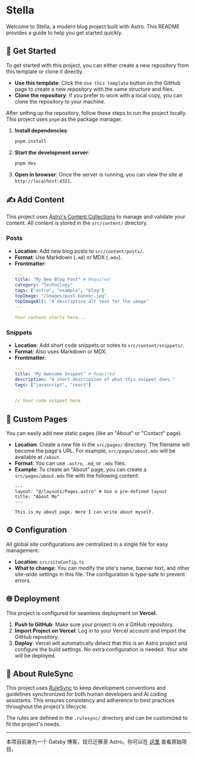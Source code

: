 # Stella

Welcome to Stella, a modern blog project built with Astro. This README provides a guide to help you get started quickly.

## 🚀 Get Started

To get started with this project, you can either create a new repository from this template or clone it directly.

-   **Use this template**: Click the `Use this template` button on the GitHub page to create a new repository with the same structure and files.
-   **Clone the repository**: If you prefer to work with a local copy, you can clone the repository to your machine.

After setting up the repository, follow these steps to run the project locally. This project uses `pnpm` as the package manager.

1.  **Install dependencies**:
    ```bash
    pnpm install
    ```

2.  **Start the development server**:
    ```bash
    pnpm dev
    ```

3.  **Open in browser**:
    Once the server is running, you can view the site at `http://localhost:4321`.

## ✍️ Add Content

This project uses [Astro's Content Collections](https://docs.astro.build/en/guides/content-collections/) to manage and validate your content. All content is stored in the `src/content/` directory.

### Posts

-   **Location**: Add new blog posts to `src/content/posts/`.
-   **Format**: Use Markdown (`.md`) or MDX (`.mdx`).
-   **Frontmatter**:
    ```yaml
    ---
    title: "My New Blog Post" # Required
    category: "Technology"
    tags: ["astro", "example", "blog"]
    topImage: "/images/post-banner.jpg"
    topImageAlt: "A descriptive alt text for the image"
    ---

    Your content starts here...
    ```

### Snippets

-   **Location**: Add short code snippets or notes to `src/content/snippets/`.
-   **Format**: Also uses Markdown or MDX.
-   **Frontmatter**:
    ```yaml
    ---
    title: "My Awesome Snippet" # Required
    description: "A short description of what this snippet does."
    tags: ["javascript", "react"]
    ---

    // Your code snippet here
    ```

## 📄 Custom Pages

You can easily add new static pages (like an "About" or "Contact" page).

-   **Location**: Create a new file in the `src/pages/` directory. The filename will become the page's URL. For example, `src/pages/about.mdx` will be available at `/about`.
-   **Format**: You can use `.astro`, `.md`, or `.mdx` files.
-   **Example**: To create an "About" page, you can create a `src/pages/about.mdx` file with the following content:
    ```mdx
    ---
    layout: "@/layouts/Pages.astro" # Use a pre-defined layout
    title: "About Me"
    ---

    This is my about page. Here I can write about myself.
    ```

## ⚙️ Configuration

All global site configurations are centralized in a single file for easy management.

-   **Location**: `src/siteConfig.ts`
-   **What to change**: You can modify the site's name, banner text, and other site-wide settings in this file. The configuration is type-safe to prevent errors.

## 🌐 Deployment

This project is configured for seamless deployment on **Vercel**.

1.  **Push to GitHub**: Make sure your project is on a GitHub repository.
2.  **Import Project on Vercel**: Log in to your Vercel account and import the GitHub repository.
3.  **Deploy**: Vercel will automatically detect that this is an Astro project and configure the build settings. No extra configuration is needed. Your site will be deployed.

## 🤖 About RuleSync

This project uses [RuleSync](https://github.com/dyoshikawa/rulesync) to keep development conventions and guidelines synchronized for both human developers and AI coding assistants. This ensures consistency and adherence to best practices throughout the project's lifecycle.

The rules are defined in the `.rulesync/` directory and can be customized to fit the project's needs.

---

本项目前身为一个 Gatsby 博客，现已迁移至 Astro。你可以在 [这里](https://github.com/jctaoo-archive/stella) 查看原始项目。
